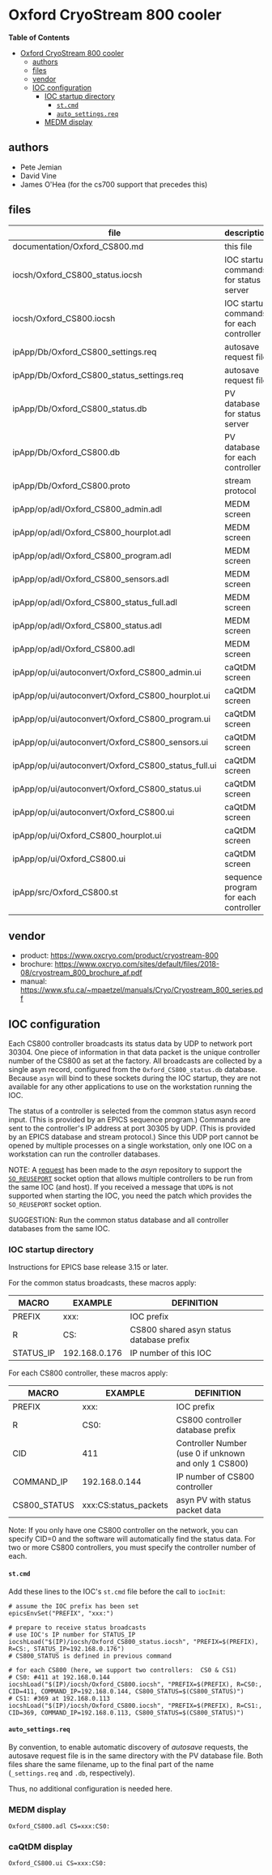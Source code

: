 # Oxford CryoStream 800 cooler

**Table of Contents**

- [Oxford CryoStream 800 cooler](#oxford-cryostream-800-cooler)
  - [authors](#authors)
  - [files](#files)
  - [vendor](#vendor)
  - [IOC configuration](#ioc-configuration)
    - [IOC startup directory](#ioc-startup-directory)
      - [`st.cmd`](#stcmd)
      - [`auto_settings.req`](#autosettingsreq)
    - [MEDM display](#medm-display)

## authors

* Pete Jemian
* David Vine
* James O'Hea (for the cs700 support that precedes this)

## files

file | description
---- | -----
documentation/Oxford_CS800.md | this file
iocsh/Oxford_CS800_status.iocsh | IOC startup commands for status server
iocsh/Oxford_CS800.iocsh | IOC startup commands for each controller
ipApp/Db/Oxford_CS800_settings.req | autosave request file
ipApp/Db/Oxford_CS800_status_settings.req | autosave request file
ipApp/Db/Oxford_CS800_status.db | PV database for status server
ipApp/Db/Oxford_CS800.db | PV database for each controller
ipApp/Db/Oxford_CS800.proto | stream protocol
ipApp/op/adl/Oxford_CS800_admin.adl | MEDM screen
ipApp/op/adl/Oxford_CS800_hourplot.adl | MEDM screen
ipApp/op/adl/Oxford_CS800_program.adl | MEDM screen
ipApp/op/adl/Oxford_CS800_sensors.adl | MEDM screen
ipApp/op/adl/Oxford_CS800_status_full.adl | MEDM screen
ipApp/op/adl/Oxford_CS800_status.adl | MEDM screen
ipApp/op/adl/Oxford_CS800.adl | MEDM screen
ipApp/op/ui/autoconvert/Oxford_CS800_admin.ui | caQtDM screen
ipApp/op/ui/autoconvert/Oxford_CS800_hourplot.ui | caQtDM screen
ipApp/op/ui/autoconvert/Oxford_CS800_program.ui | caQtDM screen
ipApp/op/ui/autoconvert/Oxford_CS800_sensors.ui | caQtDM screen
ipApp/op/ui/autoconvert/Oxford_CS800_status_full.ui | caQtDM screen
ipApp/op/ui/autoconvert/Oxford_CS800_status.ui | caQtDM screen
ipApp/op/ui/autoconvert/Oxford_CS800.ui | caQtDM screen
ipApp/op/ui/Oxford_CS800_hourplot.ui | caQtDM screen
ipApp/op/ui/Oxford_CS800.ui | caQtDM screen
ipApp/src/Oxford_CS800.st | sequence program for each controller


## vendor

* product: https://www.oxcryo.com/product/cryostream-800
* brochure: https://www.oxcryo.com/sites/default/files/2018-08/cryostream_800_brochure_af.pdf
* manual: https://www.sfu.ca/~mpaetzel/manuals/Cryo/Cryostream_800_series.pdf

## IOC configuration

Each CS800 controller broadcasts its status data by UDP to network port 30304.
One piece of information in that data packet is the unique controller number 
of the CS800 as set at the factory.  All broadcasts are collected by a single
asyn record, configured from the `Oxford_CS800_status.db` database.  Because 
`asyn` will bind to these sockets during the IOC startup, they are
not available for any other applications to use on the workstation running 
the IOC.  

The status of a controller is selected from the common status asyn record 
input.  (This is provided by an EPICS sequence program.)  Commands are sent 
to the controller's IP address at port 30305 by UDP.  (This is provided by 
an EPICS database and stream protocol.)  Since this UDP port cannot
be opened by multiple processes on a single workstation, only one IOC on 
a workstation can run the controller databases.

NOTE:  A [request](https://github.com/epics-modules/asyn/issues/108) has 
been made to the *asyn* repository to support the 
[`SO_REUSEPORT`](https://lwn.net/Articles/542629/) socket option
that allows multiple controllers to be run from the same IOC (and host).  If
you received a message that `UDP&` is not supported when starting the IOC,
you need the patch which provides the `SO_REUSEPORT` socket option.

SUGGESTION: Run the common status database and all controller databases 
from the same IOC.

### IOC startup directory

Instructions for EPICS base release 3.15 or later.

For the common status broadcasts, these macros apply:

MACRO         | EXAMPLE         | DEFINITION
------------- | --------------- | ----------------------
PREFIX        | xxx:            | IOC prefix
R             | CS:             | CS800 shared asyn status database prefix
STATUS_IP     | 192.168.0.176   | IP number of this IOC


For each CS800 controller, these macros apply:

MACRO         | EXAMPLE               | DEFINITION
------------- | --------------------- | ----------------------
PREFIX        | xxx:                  | IOC prefix
R             | CS0:                  | CS800 controller database prefix
CID           | 411                   | Controller Number (use 0 if unknown and only 1 CS800)
COMMAND_IP    | 192.168.0.144         | IP number of CS800 controller
CS800_STATUS  | xxx:CS:status_packets | asyn PV with status packet data

Note:  If you only have one CS800 controller on the network,
you can specify CID=0 and the software will automatically find
the status data.  For two or more CS800 controllers, you must 
specify the controller number of each.

#### `st.cmd`

Add these lines to the IOC's `st.cmd` file before the call to `iocInit`:

    # assume the IOC prefix has been set
    epicsEnvSet("PREFIX", "xxx:")

    # prepare to receive status broadcasts
    # use IOC's IP number for STATUS_IP
    iocshLoad("$(IP)/iocsh/Oxford_CS800_status.iocsh", "PREFIX=$(PREFIX), R=CS:, STATUS_IP=192.168.0.176")
    # CS800_STATUS is defined in previous command

    # for each CS800 (here, we support two controllers:  CS0 & CS1)
    # CS0: #411 at 192.168.0.144
    iocshLoad("$(IP)/iocsh/Oxford_CS800.iocsh", "PREFIX=$(PREFIX), R=CS0:, CID=411, COMMAND_IP=192.168.0.144, CS800_STATUS=$(CS800_STATUS)")
    # CS1: #369 at 192.168.0.113
    iocshLoad("$(IP)/iocsh/Oxford_CS800.iocsh", "PREFIX=$(PREFIX), R=CS1:, CID=369, COMMAND_IP=192.168.0.113, CS800_STATUS=$(CS800_STATUS)")

#### `auto_settings.req`

By convention, to enable automatic discovery of *autosave* requests,
the autosave request file is in the same directory with
the PV database file.  Both files share the same filename, 
up to the final part of the name (`_settings.req` and 
`.db`, respectively).

Thus, no additional configuration is needed here.

### MEDM display

    Oxford_CS800.adl CS=xxx:CS0:

### caQtDM display

    Oxford_CS800.ui CS=xxx:CS0:
